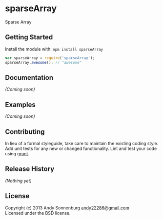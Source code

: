 # sparseArray

Sparse Array

## Getting Started
Install the module with: `npm install sparseArray`

```javascript
var sparseArray = require('sparseArray');
sparseArray.awesome(); // "awesome"
```

## Documentation
_(Coming soon)_

## Examples
_(Coming soon)_

## Contributing
In lieu of a formal styleguide, take care to maintain the existing coding style. Add unit tests for any new or changed functionality. Lint and test your code using [grunt](https://github.com/gruntjs/grunt).

## Release History
_(Nothing yet)_

## License
Copyright (c) 2013 Andy Sonnenburg <andy22286@gmail.com>  
Licensed under the BSD license.
